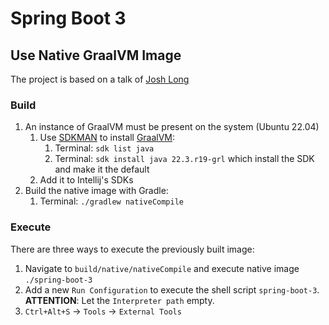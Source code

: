 # Spring Boot 3

## Use Native GraalVM Image
The project is based on a talk of [Josh Long](https://youtu.be/4QtW1KVZJRI?t=2016)

### Build
1. An instance of GraalVM must be present on the system (Ubuntu 22.04)
    1. Use [SDKMAN](https://sdkman.io/install) to install [GraalVM](https://www.graalvm.org/22.1/release-notes/22_2/): 
       1. Terminal: `sdk list java`
       2. Terminal: `sdk install java 22.3.r19-grl` which install the SDK and make it the default
    2. Add it to Intellij's SDKs
2. Build the native image with Gradle:
   1. Terminal: `./gradlew nativeCompile`

### Execute
There are three ways to execute the previously built image:
1. Navigate to `build/native/nativeCompile` and execute native image `./spring-boot-3`
2. Add a new `Run Configuration` to execute the shell script `spring-boot-3`. **ATTENTION**: Let the `Interpreter path` empty.
3. `Ctrl+Alt+S` -> `Tools` -> `External Tools`
